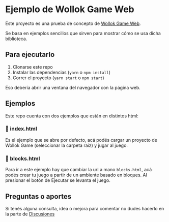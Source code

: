 # Ejemplo de Wollok Game Web

Este proyecto es una prueba de concepto de [Wollok Game Web](https://github.com/uqbar-project/wollok-game-web).

Se basa en ejemplos sencillos que sirven para mostrar cómo se usa dicha biblioteca.

## Para ejecutarlo
1. Clonarse este repo
2. Instalar las dependencias (`yarn` o `npm install`)
3. Correr el proyecto (`yarn start` o `npm start`)

Eso debería abrir una ventana del navegador con la página web.

## Ejemplos

Este repo cuenta con dos ejemplos que están en distintos html:

### 📂 index.html

Es el ejemplo que se abre por defecto, acá podés cargar un proyecto de Wollok Game (seleccionar la carpeta raiz) y jugar al juego.

### 🧱 blocks.html

Para ir a este ejemplo hay que cambiar la url a mano `blocks.html`, acá podés crear tu juego a partir de un ambiente basado en bloques. Al presionar el botón de Ejecutar se levanta el juego.

## Preguntas o aportes

Si tenés alguna consulta, idea o mejora para comentar no dudes hacerlo en la parte de [Discusiones](https://github.com/PalumboN/poc-wollok-game-web/discussions)

